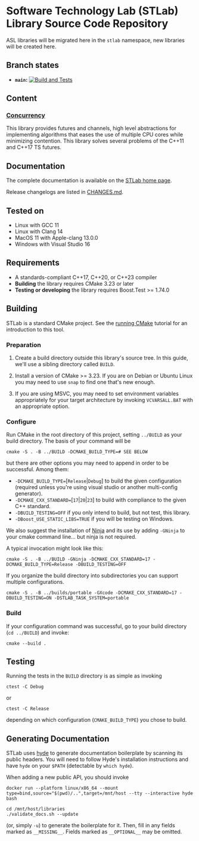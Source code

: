 # Software Technology Lab (STLab) Library Source Code Repository

ASL libraries will be migrated here in the `stlab` namespace, new libraries will be created here.

## Branch states

- **`main`:** [![Build and Tests](https://github.com/stlab/libraries/actions/workflows/stlab.yml/badge.svg)](https://github.com/stlab/libraries/actions/workflows/stlab.yml)

## Content

### [Concurrency](https://www.stlab.cc/libraries/concurrency/)
This library provides futures and channels, high level abstractions for implementing algorithms that eases the use of multiple CPU cores while minimizing contention. This library solves several problems of the C++11 and C++17 TS futures.

## Documentation

The complete documentation is available on the [STLab home page](http://stlab.cc).

Release changelogs are listed in [CHANGES.md](CHANGES.md).

## Tested on

- Linux with GCC 11
- Linux with Clang 14
- MacOS 11 with Apple-clang 13.0.0
- Windows with Visual Studio 16

## Requirements

- A standards-compliant C++17, C++20, or C++23 compiler
- **Building** the library requires CMake 3.23 or later
- **Testing or developing** the library requires Boost.Test >= 1.74.0

## Building

STLab is a standard CMake project. See the [running CMake](https://cmake.org/runningcmake) tutorial
for an introduction to this tool.

### Preparation

1. Create a build directory outside this library's source tree.  In this guide, we'll use a sibling
   directory called `BUILD`.

1. Install a version of CMake >= 3.23.  If you are on Debian or Ubuntu Linux you may need to use
   `snap` to find one that's new enough.

1. If you are using MSVC, you may need to set environment variables appropriately for your target
   architecture by invoking `VCVARSALL.BAT` with an appropriate option.

### Configure

Run CMake in the root directory of this project, setting `../BUILD` as your build directory.  The
basis of your command will be

```
cmake -S . -B ../BUILD -DCMAKE_BUILD_TYPE=# SEE BELOW
```

but there are other options you may need to append in order to be successful.  Among them:

* `-DCMAKE_BUILD_TYPE=`[`Release`|`Debug`] to build the given configuration (required unless you're using visual studio or another multi-config generator).
* `-DCMAKE_CXX_STANDARD=`[`17`|`20`|`23`] to build with compliance to the given C++ standard.
* `-DBUILD_TESTING=OFF` if you only intend to build, but not test, this library.
* `-DBoost_USE_STATIC_LIBS=TRUE` if you will be testing on Windows.

We also suggest the installation of [Ninja](https://ninja-build.org/) and its use by adding
`-GNinja` to your cmake command line… but ninja is not required.

A typical invocation might look like this:

```
cmake -S . -B ../BUILD -GNinja -DCMAKE_CXX_STANDARD=17 -DCMAKE_BUILD_TYPE=Release -DBUILD_TESTING=OFF
```

If you organize the build directory into subdirectories you can support multiple configurations.

```
cmake -S . -B ../builds/portable -GXcode -DCMAKE_CXX_STANDARD=17 -DBUILD_TESTING=ON -DSTLAB_TASK_SYSTEM=portable
```

### Build

If your configuration command was successful, go to your build directory (`cd ../BUILD`) and invoke:

```
cmake --build .
```

## Testing

Running the tests in the `BUILD` directory is as simple as invoking

```
ctest -C Debug
```
or
```
ctest -C Release
```

depending on which configuration (`CMAKE_BUILD_TYPE`) you chose to build.

## Generating Documentation

STLab uses [hyde](https://github.com/adobe/hyde) to generate documentation boilerplate by scanning its public headers. You will need to follow Hyde's installation instructions and have `hyde` on your `$PATH` (detectable by `which hyde`).

When adding a new public API, you should invoke

```
docker run --platform linux/x86_64 --mount type=bind,source="$(pwd)/..",target=/mnt/host --tty --interactive hyde bash
```

```
cd /mnt/host/libraries
./validate_docs.sh --update
```

(or, simply `-u`) to generate the boilerplate for it. Then, fill in any fields marked as `__MISSING__`. Fields marked as `__OPTIONAL__` may be omitted.
